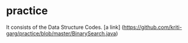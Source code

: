 # practice
It consists of the Data Structure Codes.
[a link] (https://github.com/kriti-garg/practice/blob/master/BinarySearch.java)
